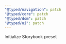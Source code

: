 ```yaml
---
"@typed/navigation": patch
"@typed/core": patch
"@typed/dom": patch
"@typed/ui": patch
---
```


Initialize Storybook preset
